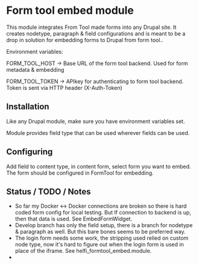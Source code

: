 # Form tool embed module

This module integrates From Tool made forms into any Drupal site. It creates nodetype, paragraph & field configurations
 and is meant to be a drop in solution for embedding forms to Drupal from form tool..

Environment variables:

FORM_TOOL_HOST -> Base URL of the form tool backend. Used for form metadata & embedding

FORM_TOOL_TOKEN -> APIkey for authenticating to form tool backend. Token is sent via HTTP header (X-Auth-Token)

## Installation
Like any Drupal module, make sure you have environment variables set.

Module provides field type that can be used wherever fields can be used.

## Configuring
Add field to content type, in content form, select form you want to embed. The form should be configured in FormTool for embedding.

## Status / TODO / Notes

- So far my Docker <-> Docker connections are broken so there is hard coded form config for local testing. But If connection to backend is up, then that data is used. See EmbedFormWidget.
- Develop branch has only the field setup, there is a branch for nodetype & paragraph as well. But this bare bones seems to be preferred way.
- The login form needs some work, the stripping used relied on custom node type, now it's hard to figure out when the login form is used in place of the iframe. See helfi_formtool_embed.module.
- 